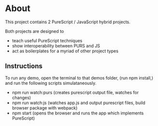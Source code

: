 # About

This project contains 2 PureScript / JavaScript hybrid projects.

Both projects are designed to 
- teach useful PureScript techniques
- show interoperability between PURS and JS
- act as boilerplates for a myriad of other project types

## Instructions
To run any demo, open the terminal to that demos folder, (run npm install,) and run the following scripts simulataneously.
- npm run watch:purs (creates purescript output file, watches for changes)
- npm run watch:js (watches app.js and output purescript files, build browser package with webpack)
- npm start (opens the browser and runs the app which implements PureScript)